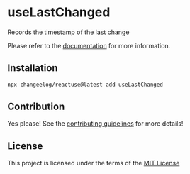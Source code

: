 # useLastChanged

Records the timestamp of the last change

Please refer to the [documentation](#) for more information.

## Installation

```bash
npx changeelog/reactuse@latest add useLastChanged
```

## Contribution

Yes please! See the [contributing guidelines](#) for more details!

## License

This project is licensed under the terms of the [MIT License](/LICENSE)
